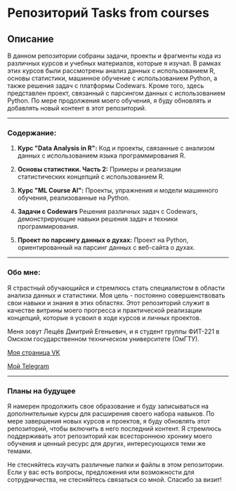 # Репозиторий Tasks from courses

## Описание
В данном репозитории собраны задачи, проекты и фрагменты кода из различных курсов и учебных материалов, которые я изучал. В рамках этих курсов были рассмотрены анализ данных с использованием R, основы статистики, машинное обучение с использованием Python, а также решения задач с платформы Codewars. Кроме того, здесь представлен проект, связанный с парсингом данных с использованием Python. По мере продолжения моего обучения, я буду обновлять и добавлять новый контент в этот репозиторий.
___
### Содержание:

1. **Курс "Data Analysis in R":** Код и проекты, связанные с анализом данных с использованием языка программирования R.

2. **Основы статистики. Часть 2:** Примеры и реализации статистических концепций с использованием R.

3. **Курс "ML Course AI":** Проекты, упражнения и модели машинного обучения, реализованные на Python.

4. **Задачи с Codewars** Решения различных задач с Codewars, демонстрирующие навыки решения задач и техники программирования.

5. **Проект по парсингу данных о духах:** Проект на Python, ориентированный на парсинг данных с веб-сайта о духах.
___
### Обо мне:
Я страстный обучающийся и стремлюсь стать специалистом в области анализа данных и статистики. Моя цель - постоянно совершенствовать свои навыки и знания в этих областях. Этот репозиторий служит в качестве витрины моего прогресса и практической реализации концепций, которые я усвоил в ходе курсов и личных проектов.

Меня зовут Лещёв Дмитрий Егеньевич, и я студент группы ФИТ-221 в Омском государственном техническом университете (ОмГТУ).

[Моя страница VK](https://vk.com/parisdrill)
 
[Мой Telegram](https://t.me/leshiov_dmitriy)
___
### Планы на будущее
Я намерен продолжить свое образование и буду записываться на дополнительные курсы для расширения своего набора навыков. По мере завершения новых курсов и проектов, я буду обновлять этот репозиторий, чтобы включить в него последний контент. Я стремлюсь поддерживать этот репозиторий как всестороннюю хронику моего обучения и ценный ресурс для других, интересующихся теми же темами.

Не стесняйтесь изучать различные папки и файлы в этом репозитории. Если у вас есть вопросы, предложения или возможности для сотрудничества, не стесняйтесь связаться со мной. Спасибо за визит!
